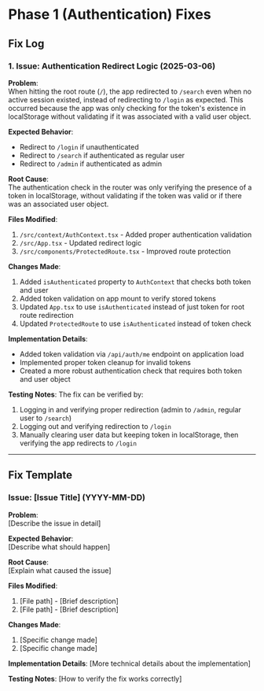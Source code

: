 # Phase 1 (Authentication) Fixes

## Fix Log

### 1. Issue: Authentication Redirect Logic (2025-03-06)

**Problem**:  
When hitting the root route (`/`), the app redirected to `/search` even when no active session existed, instead of redirecting to `/login` as expected. This occurred because the app was only checking for the token's existence in localStorage without validating if it was associated with a valid user object.

**Expected Behavior**:  
- Redirect to `/login` if unauthenticated
- Redirect to `/search` if authenticated as regular user
- Redirect to `/admin` if authenticated as admin

**Root Cause**:  
The authentication check in the router was only verifying the presence of a token in localStorage, without validating if the token was valid or if there was an associated user object.

**Files Modified**:
1. `/src/context/AuthContext.tsx` - Added proper authentication validation
2. `/src/App.tsx` - Updated redirect logic
3. `/src/components/ProtectedRoute.tsx` - Improved route protection

**Changes Made**:
1. Added `isAuthenticated` property to `AuthContext` that checks both token and user
2. Added token validation on app mount to verify stored tokens
3. Updated `App.tsx` to use `isAuthenticated` instead of just token for root route redirection
4. Updated `ProtectedRoute` to use `isAuthenticated` instead of token check

**Implementation Details**:
- Added token validation via `/api/auth/me` endpoint on application load
- Implemented proper token cleanup for invalid tokens
- Created a more robust authentication check that requires both token and user object

**Testing Notes**:
The fix can be verified by:
1. Logging in and verifying proper redirection (admin to `/admin`, regular user to `/search`)
2. Logging out and verifying redirection to `/login`
3. Manually clearing user data but keeping token in localStorage, then verifying the app redirects to `/login`

---

## Fix Template

### Issue: [Issue Title] (YYYY-MM-DD)

**Problem**:  
[Describe the issue in detail]

**Expected Behavior**:  
[Describe what should happen]

**Root Cause**:  
[Explain what caused the issue]

**Files Modified**:
1. [File path] - [Brief description]
2. [File path] - [Brief description]

**Changes Made**:
1. [Specific change made]
2. [Specific change made]

**Implementation Details**:
[More technical details about the implementation]

**Testing Notes**:
[How to verify the fix works correctly]